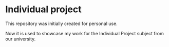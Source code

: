 # Individual project

This repository was initially created for personal use.

Now it is used to showcase my work for the Individual Project subject from our university.
